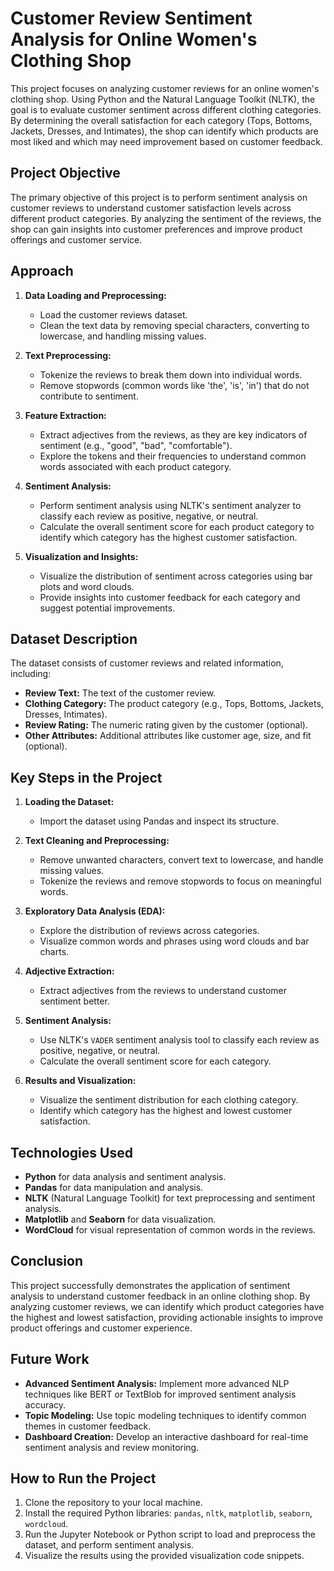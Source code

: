 # Customer Review Sentiment Analysis for Online Women's Clothing Shop

This project focuses on analyzing customer reviews for an online women's clothing shop. Using Python and the Natural Language Toolkit (NLTK), the goal is to evaluate customer sentiment across different clothing categories. By determining the overall satisfaction for each category (Tops, Bottoms, Jackets, Dresses, and Intimates), the shop can identify which products are most liked and which may need improvement based on customer feedback.

## Project Objective

The primary objective of this project is to perform sentiment analysis on customer reviews to understand customer satisfaction levels across different product categories. By analyzing the sentiment of the reviews, the shop can gain insights into customer preferences and improve product offerings and customer service.

## Approach

1. **Data Loading and Preprocessing:**
   - Load the customer reviews dataset.
   - Clean the text data by removing special characters, converting to lowercase, and handling missing values.

2. **Text Preprocessing:**
   - Tokenize the reviews to break them down into individual words.
   - Remove stopwords (common words like 'the', 'is', 'in') that do not contribute to sentiment.

3. **Feature Extraction:**
   - Extract adjectives from the reviews, as they are key indicators of sentiment (e.g., "good", "bad", "comfortable").
   - Explore the tokens and their frequencies to understand common words associated with each product category.

4. **Sentiment Analysis:**
   - Perform sentiment analysis using NLTK's sentiment analyzer to classify each review as positive, negative, or neutral.
   - Calculate the overall sentiment score for each product category to identify which category has the highest customer satisfaction.

5. **Visualization and Insights:**
   - Visualize the distribution of sentiment across categories using bar plots and word clouds.
   - Provide insights into customer feedback for each category and suggest potential improvements.

## Dataset Description

The dataset consists of customer reviews and related information, including:

- **Review Text:** The text of the customer review.
- **Clothing Category:** The product category (e.g., Tops, Bottoms, Jackets, Dresses, Intimates).
- **Review Rating:** The numeric rating given by the customer (optional).
- **Other Attributes:** Additional attributes like customer age, size, and fit (optional).

## Key Steps in the Project

1. **Loading the Dataset:**
   - Import the dataset using Pandas and inspect its structure.

2. **Text Cleaning and Preprocessing:**
   - Remove unwanted characters, convert text to lowercase, and handle missing values.
   - Tokenize the reviews and remove stopwords to focus on meaningful words.

3. **Exploratory Data Analysis (EDA):**
   - Explore the distribution of reviews across categories.
   - Visualize common words and phrases using word clouds and bar charts.

4. **Adjective Extraction:**
   - Extract adjectives from the reviews to understand customer sentiment better.

5. **Sentiment Analysis:**
   - Use NLTK's `VADER` sentiment analysis tool to classify each review as positive, negative, or neutral.
   - Calculate the overall sentiment score for each category.

6. **Results and Visualization:**
   - Visualize the sentiment distribution for each clothing category.
   - Identify which category has the highest and lowest customer satisfaction.

## Technologies Used

- **Python** for data analysis and sentiment analysis.
- **Pandas** for data manipulation and analysis.
- **NLTK** (Natural Language Toolkit) for text preprocessing and sentiment analysis.
- **Matplotlib** and **Seaborn** for data visualization.
- **WordCloud** for visual representation of common words in the reviews.

## Conclusion

This project successfully demonstrates the application of sentiment analysis to understand customer feedback in an online clothing shop. By analyzing customer reviews, we can identify which product categories have the highest and lowest satisfaction, providing actionable insights to improve product offerings and customer experience.

## Future Work

- **Advanced Sentiment Analysis:** Implement more advanced NLP techniques like BERT or TextBlob for improved sentiment analysis accuracy.
- **Topic Modeling:** Use topic modeling techniques to identify common themes in customer feedback.
- **Dashboard Creation:** Develop an interactive dashboard for real-time sentiment analysis and review monitoring.

## How to Run the Project

1. Clone the repository to your local machine.
2. Install the required Python libraries: `pandas`, `nltk`, `matplotlib`, `seaborn`, `wordcloud`.
3. Run the Jupyter Notebook or Python script to load and preprocess the dataset, and perform sentiment analysis.
4. Visualize the results using the provided visualization code snippets.
